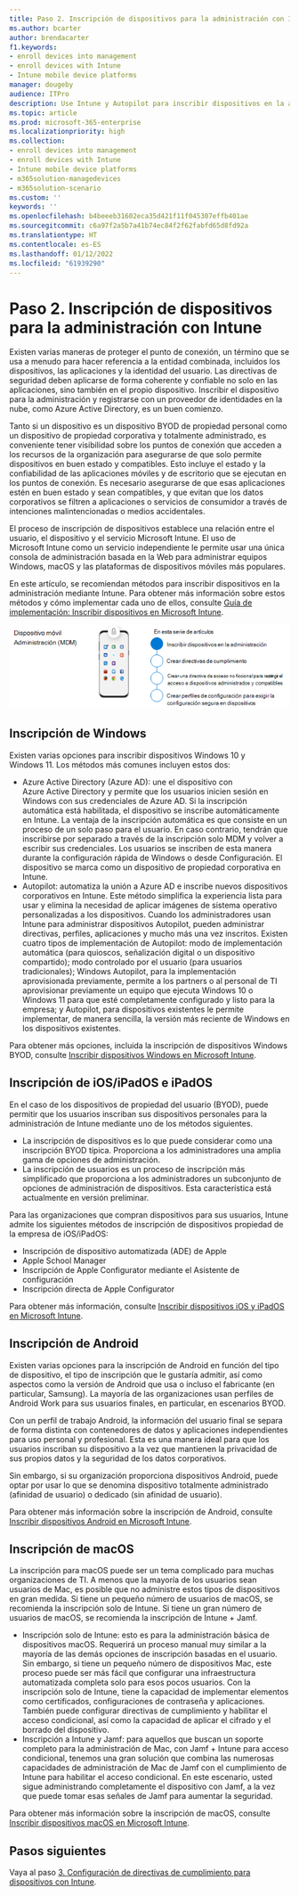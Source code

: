 ```yaml
---
title: Paso 2. Inscripción de dispositivos para la administración con Intune
ms.author: bcarter
author: brendacarter
f1.keywords:
- enroll devices into management
- enroll devices with Intune
- Intune mobile device platforms
manager: dougeby
audience: ITPro
description: Use Intune y Autopilot para inscribir dispositivos en la administración con el fin de asegurarse de que las aplicaciones que se ejecutan en ellos son compatibles y para evitar pérdidas de datos corporativos.
ms.topic: article
ms.prod: microsoft-365-enterprise
ms.localizationpriority: high
ms.collection:
- enroll devices into management
- enroll devices with Intune
- Intune mobile device platforms
- m365solution-managedevices
- m365solution-scenario
ms.custom: ''
keywords: ''
ms.openlocfilehash: b4beeeb31602eca35d421f11f045307effb401ae
ms.sourcegitcommit: c6a97f2a5b7a41b74ec84f2f62fabfd65d8fd92a
ms.translationtype: HT
ms.contentlocale: es-ES
ms.lasthandoff: 01/12/2022
ms.locfileid: "61939290"
---
```

# <a name="step-2-enroll-devices-into-management-with-intune"></a>Paso 2. Inscripción de dispositivos para la administración con Intune

Existen varias maneras de proteger el punto de conexión, un término que se usa a menudo para hacer referencia a la entidad combinada, incluidos los dispositivos, las aplicaciones y la identidad del usuario. Las directivas de seguridad deben aplicarse de forma coherente y confiable no solo en las aplicaciones, sino también en el propio dispositivo. Inscribir el dispositivo para la administración y registrarse con un proveedor de identidades en la nube, como Azure Active Directory, es un buen comienzo.

Tanto si un dispositivo es un dispositivo BYOD de propiedad personal como un dispositivo de propiedad corporativa y totalmente administrado, es conveniente tener visibilidad sobre los puntos de conexión que acceden a los recursos de la organización para asegurarse de que solo permite dispositivos en buen estado y compatibles. Esto incluye el estado y la confiabilidad de las aplicaciones móviles y de escritorio que se ejecutan en los puntos de conexión. Es necesario asegurarse de que esas aplicaciones estén en buen estado y sean compatibles, y que evitan que los datos corporativos se filtren a aplicaciones o servicios de consumidor a través de intenciones malintencionadas o medios accidentales.

El proceso de inscripción de dispositivos establece una relación entre el usuario, el dispositivo y el servicio Microsoft Intune. El uso de Microsoft Intune como un servicio independiente le permite usar una única consola de administración basada en la Web para administrar equipos Windows, macOS y las plataformas de dispositivos móviles más populares.

En este artículo, se recomiendan métodos para inscribir dispositivos en la administración mediante Intune. Para obtener más información sobre estos métodos y cómo implementar cada uno de ellos, consulte [Guía de implementación: Inscribir dispositivos en Microsoft Intune](/microsoft-365/security/defender/eval-overview).

![Pasos para administrar dispositivos](../media/devices/intune-mdm-steps-1.png#lightbox)

## <a name="windows-enrollment"></a>Inscripción de Windows
Existen varias opciones para inscribir dispositivos Windows 10 y Windows 11. Los métodos más comunes incluyen estos dos:

- Azure Active Directory (Azure AD): une el dispositivo con Azure Active Directory y permite que los usuarios inicien sesión en Windows con sus credenciales de Azure AD. Si la inscripción automática está habilitada, el dispositivo se inscribe automáticamente en Intune. La ventaja de la inscripción automática es que consiste en un proceso de un solo paso para el usuario. En caso contrario, tendrán que inscribirse por separado a través de la inscripción solo MDM y volver a escribir sus credenciales. Los usuarios se inscriben de esta manera durante la configuración rápida de Windows o desde Configuración. El dispositivo se marca como un dispositivo de propiedad corporativa en Intune.
- Autopilot: automatiza la unión a Azure AD e inscribe nuevos dispositivos corporativos en Intune. Este método simplifica la experiencia lista para usar y elimina la necesidad de aplicar imágenes de sistema operativo personalizadas a los dispositivos. Cuando los administradores usan Intune para administrar dispositivos Autopilot, pueden administrar directivas, perfiles, aplicaciones y mucho más una vez inscritos. Existen cuatro tipos de implementación de Autopilot: modo de implementación automática (para quioscos, señalización digital o un dispositivo compartido); modo controlado por el usuario (para usuarios tradicionales); Windows Autopilot, para la implementación aprovisionada previamente, permite a los partners o al personal de TI aprovisionar previamente un equipo que ejecuta Windows 10 o Windows 11 para que esté completamente configurado y listo para la empresa; y Autopilot, para dispositivos existentes le permite implementar, de manera sencilla, la versión más reciente de Windows en los dispositivos existentes.

Para obtener más opciones, incluida la inscripción de dispositivos Windows BYOD, consulte [Inscribir dispositivos Windows en Microsoft Intune](/mem/intune/fundamentals/deployment-guide-enrollment-windows).

## <a name="iosipados-and-ipados-enrollment"></a>Inscripción de iOS/iPadOS e iPadOS

En el caso de los dispositivos de propiedad del usuario (BYOD), puede permitir que los usuarios inscriban sus dispositivos personales para la administración de Intune mediante uno de los métodos siguientes.
- La inscripción de dispositivos es lo que puede considerar como una inscripción BYOD típica. Proporciona a los administradores una amplia gama de opciones de administración.
- La inscripción de usuarios es un proceso de inscripción más simplificado que proporciona a los administradores un subconjunto de opciones de administración de dispositivos. Esta característica está actualmente en versión preliminar.

Para las organizaciones que compran dispositivos para sus usuarios, Intune admite los siguientes métodos de inscripción de dispositivos propiedad de la empresa de iOS/iPadOS:
- Inscripción de dispositivo automatizada (ADE) de Apple
- Apple School Manager
- Inscripción de Apple Configurator mediante el Asistente de configuración
- Inscripción directa de Apple Configurator

Para obtener más información, consulte [Inscribir dispositivos iOS y iPadOS en Microsoft Intune](/mem/intune/fundamentals/deployment-guide-enrollment-ios-ipados).

## <a name="android-enrollment"></a>Inscripción de Android 

Existen varias opciones para la inscripción de Android en función del tipo de dispositivo, el tipo de inscripción que le gustaría admitir, así como aspectos como la versión de Android que usa o incluso el fabricante (en particular, Samsung). La mayoría de las organizaciones usan perfiles de Android Work para sus usuarios finales, en particular, en escenarios BYOD. 

Con un perfil de trabajo Android, la información del usuario final se separa de forma distinta con contenedores de datos y aplicaciones independientes para uso personal y profesional. Esta es una manera ideal para que los usuarios inscriban su dispositivo a la vez que mantienen la privacidad de sus propios datos y la seguridad de los datos corporativos. 

Sin embargo, si su organización proporciona dispositivos Android, puede optar por usar lo que se denomina dispositivo totalmente administrado (afinidad de usuario) o dedicado (sin afinidad de usuario).

Para obtener más información sobre la inscripción de Android, consulte [Inscribir dispositivos Android en Microsoft Intune](/mem/intune/fundamentals/deployment-guide-enrollment-android).

## <a name="macos-enrollment"></a>Inscripción de macOS

La inscripción para macOS puede ser un tema complicado para muchas organizaciones de TI. A menos que la mayoría de los usuarios sean usuarios de Mac, es posible que no administre estos tipos de dispositivos en gran medida. Si tiene un pequeño número de usuarios de macOS, se recomienda la inscripción solo de Intune. Si tiene un gran número de usuarios de macOS, se recomienda la inscripción de Intune + Jamf.  
- Inscripción solo de Intune: esto es para la administración básica de dispositivos macOS. Requerirá un proceso manual muy similar a la mayoría de las demás opciones de inscripción basadas en el usuario. Sin embargo, si tiene un pequeño número de dispositivos Mac, este proceso puede ser más fácil que configurar una infraestructura automatizada completa solo para esos pocos usuarios. Con la inscripción solo de Intune, tiene la capacidad de implementar elementos como certificados, configuraciones de contraseña y aplicaciones. También puede configurar directivas de cumplimiento y habilitar el acceso condicional, así como la capacidad de aplicar el cifrado y el borrado del dispositivo. 
- Inscripción a Intune y Jamf: para aquellos que buscan un soporte completo para la administración de Mac, con Jamf + Intune para acceso condicional, tenemos una gran solución que combina las numerosas capacidades de administración de Mac de Jamf con el cumplimiento de Intune para habilitar el acceso condicional. En este escenario, usted sigue administrando completamente el dispositivo con Jamf, a la vez que puede tomar esas señales de Jamf para aumentar la seguridad.

Para obtener más información sobre la inscripción de macOS, consulte [Inscribir dispositivos macOS en Microsoft Intune](/mem/intune/fundamentals/deployment-guide-enrollment-macos).

## <a name="next-steps"></a>Pasos siguientes

Vaya al paso [3. Configuración de directivas de cumplimiento para dispositivos con Intune](manage-devices-with-intune-compliance-policies.md).

